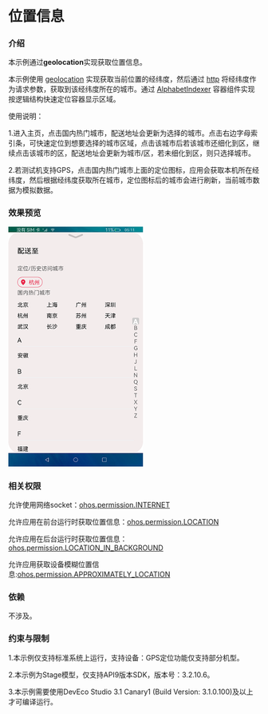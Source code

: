 # 位置信息

### 介绍

本示例通过**geolocation**实现获取位置信息。

本示例使用 [geolocation](https://gitee.com/openharmony/docs/blob/master/zh-cn/application-dev/reference/apis/js-apis-geolocation.md) 实现获取当前位置的经纬度，然后通过 [http](https://gitee.com/openharmony/docs/blob/master/zh-cn/application-dev/reference/apis/js-apis-http.md) 将经纬度作为请求参数，获取到该经纬度所在的城市。通过 [AlphabetIndexer](https://gitee.com/openharmony/docs/blob/master/zh-cn/application-dev/reference/arkui-ts/ts-container-alphabet-indexer.md) 容器组件实现按逻辑结构快速定位容器显示区域。

使用说明：

1.进入主页，点击国内热门城市，配送地址会更新为选择的城市。点击右边字母索引条，可快速定位到想要选择的城市区域，点击该城市后若该城市还细化到区，继续点击该城市的区，配送地址会更新为城市/区，若未细化到区，则只选择城市。

2.若测试机支持GPS，点击国内热门城市上面的定位图标，应用会获取本机所在经纬度，然后根据经纬度获取所在城市，定位图标后的城市会进行刷新，当前城市数据为模拟数据。


### 效果预览

![](screenshots/devices/zh/position.png)

### 相关权限

允许使用网络socket：[ohos.permission.INTERNET](https://gitee.com/openharmony/docs/blob/master/zh-cn/application-dev/security/permission-list.md)

允许应用在前台运行时获取位置信息：[ohos.permission.LOCATION](https://gitee.com/openharmony/docs/blob/master/zh-cn/application-dev/security/permission-list.md)

允许应用在后台运行时获取位置信息：[ohos.permission.LOCATION_IN_BACKGROUND](https://gitee.com/openharmony/docs/blob/master/zh-cn/application-dev/security/permission-list.md)

允许应用获取设备模糊位置信息:[ohos.permission.APPROXIMATELY_LOCATION](https://gitee.com/openharmony/docs/blob/master/zh-cn/application-dev/security/permission-list.md)

### 依赖

不涉及。

### 约束与限制

1.本示例仅支持标准系统上运行，支持设备：GPS定位功能仅支持部分机型。

2.本示例为Stage模型，仅支持API9版本SDK，版本号：3.2.10.6。

3.本示例需要使用DevEco Studio 3.1 Canary1 (Build Version: 3.1.0.100)及以上才可编译运行。
